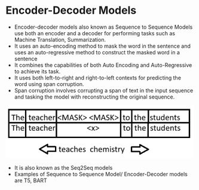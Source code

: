 # Encoder-Decoder Models

- Encoder-decoder models also known as Sequence to Sequence Models use both an encoder and a decoder for performing tasks such as Machine Translation, Summarization.
- It uses an auto-encoding method to mask the word in the sentence and uses an auto-regressive method to construct the masked word in a sentence
- It combines the capabilities of both Auto Encoding and Auto-Regressive to achieve its task.
- It uses both left-to-right and right-to-left contexts for predicting the word using span corruption.
- Span corruption involves corrupting a span of text in the input sequence and tasking the model with reconstructing the original sequence.

![Context](https://github.com/SharathHebbar/Transformers/blob/main/Encoder-decoder/assets/context.png)

- It is also known as the Seq2Seq models
- Examples of Sequence to Sequence Model/ Encoder-Decoder models are T5, BART